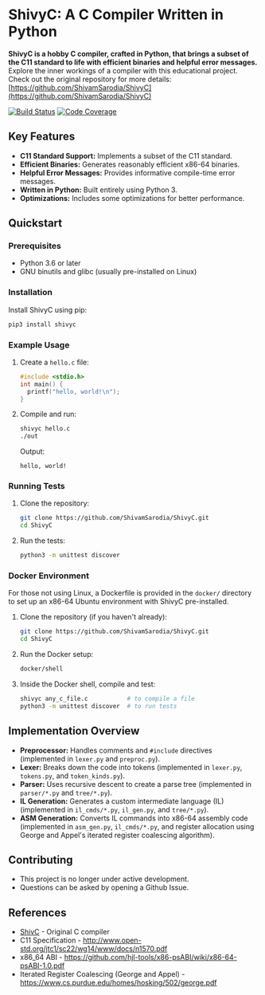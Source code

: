 # ShivyC: A C Compiler Written in Python

**ShivyC is a hobby C compiler, crafted in Python, that brings a subset of the C11 standard to life with efficient binaries and helpful error messages.**  Explore the inner workings of a compiler with this educational project.  Check out the original repository for more details:  [https://github.com/ShivamSarodia/ShivyC](https://github.com/ShivamSarodia/ShivyC)

[![Build Status](https://travis-ci.org/ShivamSarodia/ShivyC.svg?branch=master)](https://travis-ci.org/ShivamSarodia/ShivyC)
[![Code Coverage](https://codecov.io/gh/ShivamSarodia/ShivyC/branch/master/graph/badge.svg)](https://codecov.io/gh/ShivamSarodia/ShivyC)

## Key Features

*   **C11 Standard Support:** Implements a subset of the C11 standard.
*   **Efficient Binaries:** Generates reasonably efficient x86-64 binaries.
*   **Helpful Error Messages:** Provides informative compile-time error messages.
*   **Written in Python:**  Built entirely using Python 3.
*   **Optimizations:** Includes some optimizations for better performance.

## Quickstart

### Prerequisites

*   Python 3.6 or later
*   GNU binutils and glibc (usually pre-installed on Linux)

### Installation

Install ShivyC using pip:

```bash
pip3 install shivyc
```

### Example Usage

1.  Create a `hello.c` file:

    ```c
    #include <stdio.h>
    int main() {
      printf("hello, world!\n");
    }
    ```

2.  Compile and run:

    ```bash
    shivyc hello.c
    ./out
    ```

    Output:

    ```
    hello, world!
    ```

### Running Tests

1.  Clone the repository:

    ```bash
    git clone https://github.com/ShivamSarodia/ShivyC.git
    cd ShivyC
    ```

2.  Run the tests:

    ```bash
    python3 -m unittest discover
    ```

### Docker Environment

For those not using Linux, a Dockerfile is provided in the `docker/` directory to set up an x86-64 Ubuntu environment with ShivyC pre-installed.

1.  Clone the repository (if you haven't already):

    ```bash
    git clone https://github.com/ShivamSarodia/ShivyC.git
    cd ShivyC
    ```

2.  Run the Docker setup:

    ```bash
    docker/shell
    ```

3.  Inside the Docker shell, compile and test:

    ```bash
    shivyc any_c_file.c           # to compile a file
    python3 -m unittest discover  # to run tests
    ```

## Implementation Overview

*   **Preprocessor:** Handles comments and `#include` directives (implemented in `lexer.py` and `preproc.py`).
*   **Lexer:** Breaks down the code into tokens (implemented in `lexer.py`, `tokens.py`, and `token_kinds.py`).
*   **Parser:** Uses recursive descent to create a parse tree (implemented in `parser/*.py` and `tree/*.py`).
*   **IL Generation:**  Generates a custom intermediate language (IL) (implemented in `il_cmds/*.py`, `il_gen.py`, and `tree/*.py`).
*   **ASM Generation:** Converts IL commands into x86-64 assembly code (implemented in `asm_gen.py`, `il_cmds/*.py`, and register allocation using George and Appel's iterated register coalescing algorithm).

## Contributing

*   This project is no longer under active development.
*   Questions can be asked by opening a Github Issue.

## References

*   [ShivC](https://github.com/ShivamSarodia/ShivC) - Original C compiler
*   C11 Specification - http://www.open-std.org/jtc1/sc22/wg14/www/docs/n1570.pdf
*   x86\_64 ABI - https://github.com/hjl-tools/x86-psABI/wiki/x86-64-psABI-1.0.pdf
*   Iterated Register Coalescing (George and Appel) - https://www.cs.purdue.edu/homes/hosking/502/george.pdf
